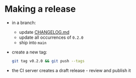 # Making a release

- in a branch:
  - update [CHANGELOG.md](CHANGELOG.md)
  - update all occurrences of `0.2.0`
  - ship into `main`
- create a new tag:

  ```bash
  git tag v0.2.0 && git push --tags
  ```
- the CI server creates a draft release - review and publish it
